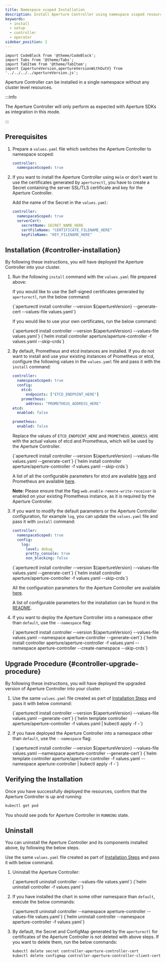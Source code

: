 ```yaml
---
title: Namespace scoped Installation
description: Install Aperture Controller using namespace scoped resources
keywords:
  - install
  - setup
  - controller
  - operator
sidebar_position: 2
---
```


```mdx-code-block
import CodeBlock from '@theme/CodeBlock';
import Tabs from '@theme/Tabs';
import TabItem from '@theme/TabItem';
import {apertureVersion,apertureVersionWithOutV} from '../../../../apertureVersion.js';
```

Aperture Controller can be installed in a single namespace without any cluster
level resources.

:::info

The Aperture Controller will only perform as expected with Aperture SDKs as
integration in this mode.

:::

## Prerequisites

1. Prepare a `values.yaml` file which switches the Aperture Controller to
   namespace scoped:

   ```yaml
   controller:
     namespaceScoped: true
   ```

2. If you want to install the Aperture Controller using `Helm` or don't want to
   use the certificates generated by `aperturectl`, you have to create a Secret
   containing the server SSL/TLS certificate and key for the Aperture
   Controller.

   Add the name of the Secret in the `values.yaml`:

   ```yaml
   controller:
     namespaceScoped: true
     serverCert:
       secretName: SECRET_NAME_HERE
       certFileName: "CERTIFICATE_FILENAME_HERE"
       keyFileName: "KEY_FILENAME_HERE"
   ```

## Installation {#controller-installation}

By following these instructions, you will have deployed the Aperture Controller
into your cluster.

1. Run the following `install` command with the `values.yaml` file prepared
   above:

   <Tabs groupId="setup" queryString>
   <TabItem value="aperturectl" label="aperturectl">

   If you would like to use the Self-signed certificates generated by
   `aperturectl`, run the below command:

   <CodeBlock language="bash">
   {`aperturectl install controller --version ${apertureVersion} --generate-cert --values-file values.yaml`}
   </CodeBlock>

   If you would like to use your own certificates, run the below command:

   <CodeBlock language="bash">
   {`aperturectl install controller --version ${apertureVersion} --values-file values.yaml`}
   </CodeBlock>

   </TabItem>
   <TabItem value="Helm" label="Helm">
   <CodeBlock language="bash">
   {`helm install controller aperture/aperture-controller -f values.yaml --skip-crds`}
   </CodeBlock>
   </TabItem>
   </Tabs>

2. By default, Prometheus and etcd instances are installed. If you do not want
   to install and use your existing instances of Prometheus or etcd, configure
   the following values in the `values.yaml` file and pass it with the `install`
   command:

   ```yaml
   controller:
     namespaceScoped: true
     config:
       etcd:
         endpoints: ["ETCD_ENDPOINT_HERE"]
       prometheus:
         address: "PROMETHEUS_ADDRESS_HERE"
   etcd:
     enabled: false

   prometheus:
     enabled: false
   ```

   Replace the values of `ETCD_ENDPOINT_HERE` and `PROMETHEUS_ADDRESS_HERE` with
   the actual values of etcd and Prometheus, which will be used by the Aperture
   Controller.

   <Tabs groupId="setup" queryString>
   <TabItem value="aperturectl" label="aperturectl">
   <CodeBlock language="bash">
   {`aperturectl install controller --version ${apertureVersion} --values-file values.yaml --generate-cert`}
   </CodeBlock>
   </TabItem>
   <TabItem value="Helm" label="Helm">
   <CodeBlock language="bash">
   {`helm install controller aperture/aperture-controller -f values.yaml --skip-crds`}
   </CodeBlock>
   </TabItem>
   </Tabs>

   A list of all the configurable parameters for etcd are available
   [here](/reference/configuration/controller.md#etcd) and Prometheus are
   available [here](/reference/configuration/controller.md#prometheus).

   **Note**: Please ensure that the flag `web.enable-remote-write-receiver` is
   enabled on your existing Prometheus instance, as it is required by the
   Aperture Controller.

3. If you want to modify the default parameters or the Aperture Controller
   configuration, for example `log`, you can update the `values.yaml` file and
   pass it with `install` command:

   ```yaml
   controller:
     namespaceScoped: true
     config:
       log:
         level: debug
         pretty_console: true
         non_blocking: false
   ```

   <Tabs groupId="setup" queryString>
   <TabItem value="aperturectl" label="aperturectl">
   <CodeBlock language="bash">
   {`aperturectl install controller --version ${apertureVersion} --values-file values.yaml --generate-cert`}
   </CodeBlock>
   </TabItem>
   <TabItem value="Helm" label="Helm">
   <CodeBlock language="bash">
   {`helm install controller aperture/aperture-controller -f values.yaml --skip-crds`}
   </CodeBlock>
   </TabItem>
   </Tabs>

   All the configuration parameters for the Aperture Controller are available
   [here](/reference/configuration/controller.md).

   A list of configurable parameters for the installation can be found in the
   [README](https://artifacthub.io/packages/helm/aperture/aperture-controller#parameters).

4. If you want to deploy the Aperture Controller into a namespace other than
   `default`, use the `--namespace` flag:

   <Tabs groupId="setup" queryString>
   <TabItem value="aperturectl" label="aperturectl">
   <CodeBlock language="bash">
   {`aperturectl install controller --version ${apertureVersion} --values-file values.yaml --namespace aperture-controller --generate-cert`}
   </CodeBlock>
   </TabItem>
   <TabItem value="Helm" label="Helm">
   <CodeBlock language="bash">
   {`helm install controller aperture/aperture-controller -f values.yaml --namespace aperture-controller --create-namespace --skip-crds`}
   </CodeBlock>
   </TabItem>
   </Tabs>

## Upgrade Procedure {#controller-upgrade-procedure}

By following these instructions, you will have deployed the upgraded version of
Aperture Controller into your cluster.

1. Use the same `values.yaml` file created as part of
   [Installation Steps](#controller-installation) and pass it with below
   command:

   <Tabs groupId="setup" queryString>
   <TabItem value="aperturectl" label="aperturectl">
   <CodeBlock language="bash">
   {`aperturectl install controller --version ${apertureVersion} --values-file values.yaml --generate-cert`}
   </CodeBlock>
   </TabItem>
   <TabItem value="Helm" label="Helm">
   <CodeBlock language="bash">
   {`helm template controller aperture/aperture-controller -f values.yaml | kubectl apply -f -`}
   </CodeBlock>
   </TabItem>
   </Tabs>

2. If you have deployed the Aperture Controller into a namespace other than
   `default`, use the `--namespace` flag:

   <Tabs groupId="setup" queryString>
   <TabItem value="aperturectl" label="aperturectl">
   <CodeBlock language="bash">
   {`aperturectl install controller --version ${apertureVersion} --values-file values.yaml --namespace aperture-controller --generate-cert`}
   </CodeBlock>
   </TabItem>
   <TabItem value="Helm" label="Helm">
   <CodeBlock language="bash">
   {`helm template controller aperture/aperture-controller -f values.yaml --namespace aperture-controller | kubectl apply -f -`}
   </CodeBlock>
   </TabItem>
   </Tabs>

## Verifying the Installation

Once you have successfully deployed the resources, confirm that the Aperture
Controller is up and running:

```bash
kubectl get pod
```

You should see pods for Aperture Controller in `RUNNING` state.

## Uninstall

You can uninstall the Aperture Controller and its components installed above, by
following the below steps.

Use the same `values.yaml` file created as part of
[Installation Steps](#controller-installation) and pass it with below command.

1. Uninstall the Aperture Controller:

   <Tabs groupId="setup" queryString>
   <TabItem value="aperturectl" label="aperturectl">
   <CodeBlock language="bash">
   {`aperturectl uninstall controller --values-file values.yaml`}
   </CodeBlock>
   </TabItem>
   <TabItem value="Helm" label="Helm">
   <CodeBlock language="bash">
   {`helm uninstall controller -f values.yaml`}
   </CodeBlock>
   </TabItem>
   </Tabs>

2. If you have installed the chart in some other namespace than `default`,
   execute the below commands:

   <Tabs groupId="setup" queryString>
   <TabItem value="aperturectl" label="aperturectl">
   <CodeBlock language="bash">
   {`aperturectl uninstall controller --namespace aperture-controller --values-file values.yaml`}
   </CodeBlock>
   </TabItem>
   <TabItem value="Helm" label="Helm">
   <CodeBlock language="bash">
   {`helm uninstall controller --namespace aperture-controller -f values.yaml`}
   </CodeBlock>
   </TabItem>
   </Tabs>

3. By default, the Secret and ConfigMap generated by the `aperturectl` for
   certificates of the Aperture Controller is not deleted with above steps. If
   you want to delete them, run the below commands:

   ```bash
   kubectl delete secret controller-aperture-controller-cert
   kubectl delete configmap controller-aperture-controller-client-cert
   ```
